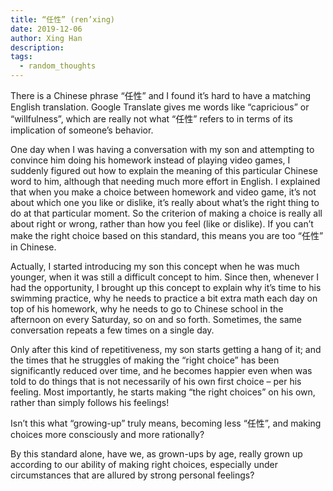 ```yaml
---
title: “任性” (ren’xing)
date: 2019-12-06
author: Xing Han
description: 
tags:
  - random_thoughts
---
```


There is a Chinese phrase “任性” and I found it’s hard to have a matching English translation. Google Translate gives me words like “capricious” or “willfulness”, which are really not what “任性” refers to in terms of its implication of someone’s behavior.

One day when I was having a conversation with my son and attempting to convince him doing his homework instead of playing video games, I suddenly figured out how to explain the meaning of this particular Chinese word to him, although that needing much more effort in English. I explained that when you make a choice between homework and video game, it’s not about which one you like or dislike, it’s really about what’s the right thing to do at that particular moment. So the criterion of making a choice is really all about right or wrong, rather than how you feel (like or dislike). If you can’t make the right choice based on this standard, this means you are too “任性” in Chinese.

Actually, I started introducing my son this concept when he was much younger, when it was still a difficult concept to him. Since then, whenever I had the opportunity, I brought up this concept to explain why it’s time to his swimming practice, why he needs to practice a bit extra math each day on top of his homework, why he needs to go to Chinese school in the afternoon on every Saturday, so on and so forth. Sometimes, the same conversation repeats a few times on a single day.

Only after this kind of repetitiveness, my son starts getting a hang of it; and the times that he struggles of making the “right choice” has been significantly reduced over time, and he becomes happier even when was told to do things that is not necessarily of his own first choice – per his feeling. Most importantly, he starts making “the right choices” on his own, rather than simply follows his feelings!

Isn’t this what “growing-up” truly means, becoming less “任性”, and making choices more consciously and more rationally?

By this standard alone, have we, as grown-ups by age, really grown up according to our ability of making right choices, especially under circumstances that are allured by strong personal feelings?

